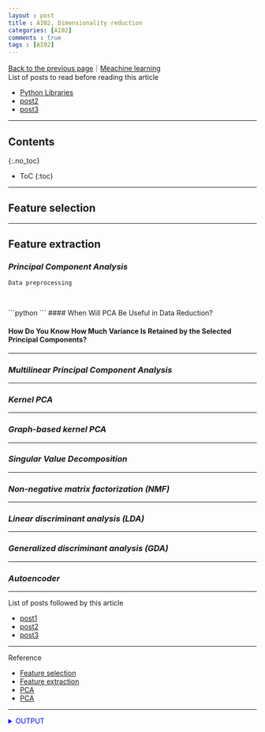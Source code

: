 ```yaml
---
layout : post
title : AI02, Dimensionality reduction
categories: [AI02]
comments : true
tags : [AI02]
---
```

[Back to the previous page](https://userdyk-github.github.io/Study.html)｜[Meachine learning](https://userdyk-github.github.io/ai02/AI02-Contents.html)<br>
List of posts to read before reading this article
- <a href='https://userdyk-github.github.io/pl03/PL03-Libraries.html' target="_blank">Python Libraries</a>
- <a href='https://userdyk-github.github.io/'>post2</a>
- <a href='https://userdyk-github.github.io/'>post3</a>

---

## Contents
{:.no_toc}

* ToC
{:toc}

<hr class="division1">

## **Feature selection**

<hr class="division2">

## **Feature extraction**

### ***Principal Component Analysis***

`Data preprocessing`
```python

```
<br>
```python
```
#### When Will PCA Be Useful in Data Reduction?

#### How Do You Know How Much Variance Is Retained by the Selected Principal Components?
    
    

---

### ***Multilinear Principal Component Analysis***

---


### ***Kernel PCA***

---


### ***Graph-based kernel PCA***

---


### ***Singular Value Decomposition***

---

### ***Non-negative matrix factorization (NMF)***

---


### ***Linear discriminant analysis (LDA)***

---


### ***Generalized discriminant analysis (GDA)***

---

### ***Autoencoder***


<hr class="division1">

List of posts followed by this article
- [post1](https://userdyk-github.github.io/)
- <a href='https://userdyk-github.github.io/'>post2</a>
- <a href='https://userdyk-github.github.io/'>post3</a>

---

Reference

- <a href='https://en.wikipedia.org/wiki/Feature_selection' target="_blank">Feature selection</a>
- <a href='https://en.wikipedia.org/wiki/Feature_extraction' target="_blank">Feature extraction</a>
- <a href='https://ratsgo.github.io/machine%20learning/2017/04/24/PCA/' target="_blank">PCA</a>
- <a href='https://datascienceschool.net/view-notebook/f10aad8a34a4489697933f77c5d58e3a/' target="_blank">PCA</a>

---

<details markdown="1">
<summary class='jb-small' style="color:blue">OUTPUT</summary>
<hr class='division3'>
<hr class='division3'>
</details>

